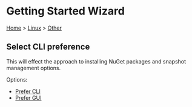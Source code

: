 <!--
GENERATED FILE - DO NOT EDIT
This file was generated by [MarkdownSnippets](https://github.com/SimonCropp/MarkdownSnippets).
Source File: /docs/mdsource/wiz/Linux_Other.source.md
To change this file edit the source file and then run MarkdownSnippets.
-->

# Getting Started Wizard

[Home](/docs/wiz/readme.md) > [Linux](Linux.md) > [Other](Linux_Other.md)

## Select CLI preference

This will effect the approach to installing NuGet packages and snapshot management options.

Options:
 * [Prefer CLI](Linux_Other_Cli.md)
 * [Prefer GUI](Linux_Other_Gui.md)

